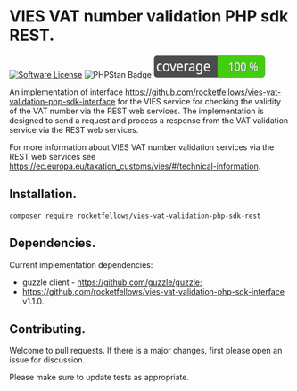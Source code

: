 # VIES VAT number validation PHP sdk REST.

[![Software License](https://img.shields.io/badge/license-MIT-brightgreen.svg?style=flat-square)](LICENSE)
![PHPStan Badge](https://img.shields.io/badge/PHPStan-level%205-brightgreen.svg?style=flat)
![Code Coverage Badge](./badge.svg)

An implementation of interface https://github.com/rocketfellows/vies-vat-validation-php-sdk-interface for the VIES service for checking the validity of the VAT number via the REST web services.
The implementation is designed to send a request and process a response from the VAT validation service via the REST web services.

For more information about VIES VAT number validation services via the REST web services see https://ec.europa.eu/taxation_customs/vies/#/technical-information.

## Installation.

```shell
composer require rocketfellows/vies-vat-validation-php-sdk-rest
```

## Dependencies.

Current implementation dependencies:
- guzzle client - https://github.com/guzzle/guzzle;
- https://github.com/rocketfellows/vies-vat-validation-php-sdk-interface v1.1.0.

## Contributing.

Welcome to pull requests. If there is a major changes, first please open an issue for discussion.

Please make sure to update tests as appropriate.
